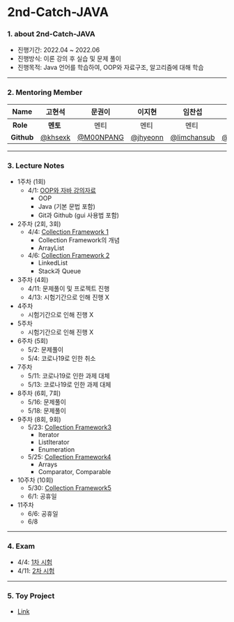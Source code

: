 # 2nd-Catch-JAVA

### 1. about 2nd-Catch-JAVA
- 진행기간: 2022.04 ~ 2022.06
- 진행방식: 이론 강의 후 실습 및 문제 풀이
- 진행목적: Java 언어를 학습하여, OOP와 자료구조, 알고리즘에 대해 학습

* * *
### 2. Mentoring Member
|**Name**  |고현석|문권이|이지현|임찬섭|채서윤|
|----------|----|----|-----|----|----|
|&nbsp;**Role**  |&nbsp;&nbsp;&nbsp;&nbsp;**멘토**|&nbsp;&nbsp;&nbsp;&nbsp;&nbsp;&nbsp;&nbsp;&nbsp;&nbsp;멘티|&nbsp;&nbsp;&nbsp;&nbsp;&nbsp;멘티|&nbsp;&nbsp;&nbsp;&nbsp;&nbsp;&nbsp;&nbsp;&nbsp;멘티|&nbsp;&nbsp;&nbsp;&nbsp;&nbsp;&nbsp;&nbsp;&nbsp;&nbsp;&nbsp;멘티|
|**Github**|[@khsexk](https://github.com/khsexk)|[@M00NPANG](https://github.com/M00NPANG)|[@jhyeonn](https://github.com/jhyeonn)|[@limchansub](https://github.com/limchansub)|[@seoyoun8694](https://github.com/seoyoun8694)|

* * * 
### 3. Lecture Notes
- 1주차 (1회)
  - 4/1: [OOP와 자바 강의자료](https://github.com/Catch-Java/2nd-Catch-JAVA/blob/main/01_Documents/1st-week-1.md)
    - OOP
    - Java (기본 문법 포함)
    - Git과 Github (gui 사용법 포함)
- 2주차 (2회, 3회)
  - 4/4: [Collection Framework 1](https://github.com/Catch-Java/2nd-Catch-JAVA/blob/main/01_Documents/2nd-week-1.md)
    - Collection Framework의 개념
    - ArrayList
  - 4/6: [Collection Framework 2](https://github.com/Catch-Java/2nd-Catch-JAVA/blob/main/01_Documents/2nd-week-2.md)
    - LinkedList
    - Stack과 Queue
- 3주차 (4회)
  - 4/11: 문제풀이 및 프로젝트 진행
  - 4/13: 시험기간으로 인해 진행 X
- 4주차
  - 시험기간으로 인해 진행 X
- 5주차
  - 시험기간으로 인해 진행 X
- 6주차 (5회)
  - 5/2: 문제풀이
  - 5/4: 코로나19로 인한 취소
- 7주차
  - 5/11: 코로나19로 인한 과제 대체
  - 5/13: 코로나19로 인한 과제 대체
- 8주차 (6회, 7회)
  - 5/16: 문제풀이
  - 5/18: 문제풀이
- 9주차 (8회, 9회)
  - 5/23: [Collection Framework3](https://github.com/Catch-Java/2nd-Catch-JAVA/blob/main/01_Documents/9th-week-1.md)
    - Iterator
    - ListIterator
    - Enumeration
  - 5/25: [Collection Framework4](https://github.com/Catch-Java/2nd-Catch-JAVA/blob/main/01_Documents/9th-week-2.md)
    - Arrays
    - Comparator, Comparable
- 10주차 (10회)
  - 5/30: [Collection Framework5](https://github.com/Catch-Java/2nd-Catch-JAVA/blob/main/01_Documents/10th-week-1.md)
  - 6/1: 공휴일
- 11주차
  - 6/6: 공휴일
  - 6/8

* * *
### 4. Exam
- 4/4: [1차 시험](https://forms.gle/6cnSNPG5DppEtt7T6)
- 4/11: [2차 시험](https://forms.gle/E8EM7mt3NxQRGMB79)

* * *
### 5. Toy Project
- [Link](https://github.com/Catch-Java/2nd-Catch-JAVA/tree/main/03_Toy-Project)
